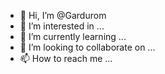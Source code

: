 - 👋 Hi, I’m @Gardurom
- 👀 I’m interested in ...
- 🌱 I’m currently learning ...
- 💞️ I’m looking to collaborate on ...
- 📫 How to reach me ...

<!---
Gardurom/Gardurom is a ✨ special ✨ repository because its `README.md` (this file) appears on your GitHub profile.
You can click the Preview link to take a look at your changes.
--->
